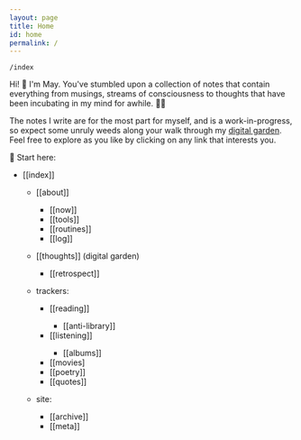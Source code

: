 ```yaml
---
layout: page
title: Home
id: home
permalink: /
---
```


`/index`

<p>Hi! 👋 I'm May. You've stumbled upon a collection of notes that contain everything from musings, streams of consciousness to thoughts that have been incubating in my mind for awhile. 🧠✨ </p>

<p>The notes I write are for the most part for myself, and is a work-in-progress, so expect some unruly weeds along your walk through my <a class="internal-link" href="https://maytrinh.me/growing-my-ideas">digital garden</a>. Feel free to explore as you like by clicking on any link that interests you. </p>

📍 Start here:
<ul>
<li>[[index]]</li>

<ul>
<li>[[about]]</li>
<ul>
<li>[[now]]</li>
<li>[[tools]]</li>
<li>[[routines]]</li>
<li>[[log]]</li>
</ul>
</ul>

<ul>
<li>[[thoughts]] (digital garden)</li>
<ul><li>[[retrospect]]</li></ul>
</ul>

<ul>
<li>trackers:</li>

<ul>
<li>[[reading]]</li>
<ul><li>[[anti-library]]</li></ul>
<li>[[listening]]</li>
<ul><li>[[albums]]</li></ul>
<li>[[movies]</li>
<li>[[poetry]]</li>
<li>[[quotes]]</li>
</ul>
</ul>


<ul>
<li>site:</li>

<ul>
<li>[[archive]]</li>
<li>[[meta]]</li>
</ul>
</ul>

</ul>


<style>
  .wrapper {
    max-width: 58em;
  }
</style>
